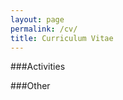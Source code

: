 ```yaml
---
layout: page
permalink: /cv/
title: Curriculum Vitae
---
```






###<a name="activities"></a>Activities


###Other
